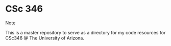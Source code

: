 # CSc 346

> [!NOTE]
> This is a master repository to serve as a directory for my code resources for CSc346 @ The University of Arizona.

